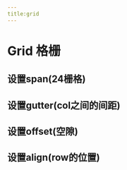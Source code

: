 ```yaml
---
title:grid
---
```

# Grid 格栅

## 设置span(24栅格)

<ClientOnly> 
<grid-demos></grid-demos>
</ClientOnly>

## 设置gutter(col之间的间距)

<ClientOnly> 
<grid-gutter-demos></grid-gutter-demos>
</ClientOnly>

## 设置offset(空隙)

<ClientOnly> 
<grid-offset-demos></grid-offset-demos>
</ClientOnly>

## 设置align(row的位置)

<ClientOnly> 
<grid-align-demos></grid-align-demos>
</ClientOnly>